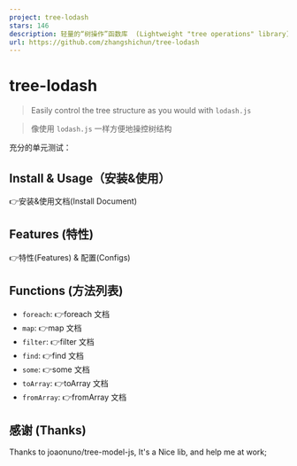 ```yaml
---
project: tree-lodash
stars: 146
description: 轻量的“树操作”函数库  (Lightweight "tree operations" library)
url: https://github.com/zhangshichun/tree-lodash
---
```


tree-lodash
===========

> Easily control the tree structure as you would with `lodash.js`

> 像使用 `lodash.js` 一样方便地操控树结构

充分的单元测试：

Install & Usage（安装&使用）
----------------------

👉安装&使用文档(Install Document)

Features (特性)
-------------

👉特性(Features) & 配置(Configs)

Functions (方法列表)
----------------

-   `foreach`: 👉foreach 文档
-   `map`: 👉map 文档
-   `filter`: 👉filter 文档
-   `find`: 👉find 文档
-   `some`: 👉some 文档
-   `toArray`: 👉toArray 文档
-   `fromArray`: 👉fromArray 文档

感谢 (Thanks)
-----------

Thanks to joaonuno/tree-model-js, It's a Nice lib, and help me at work;

